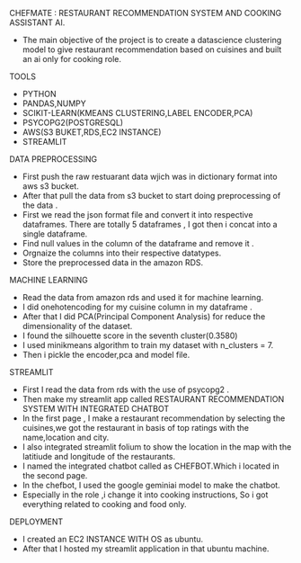 CHEFMATE : RESTAURANT RECOMMENDATION SYSTEM AND COOKING ASSISTANT AI.

* The main objective of the project is to create a datascience clustering model to give restaurant recommendation based on cuisines and built an ai only for cooking role.

TOOLS

* PYTHON
* PANDAS,NUMPY
* SCIKIT-LEARN(KMEANS CLUSTERING,LABEL ENCODER,PCA)
* PSYCOPG2(POSTGRESQL)
* AWS(S3 BUKET,RDS,EC2 INSTANCE)
* STREAMLIT
  
DATA PREPROCESSING

* First push the raw restuarant data wjich was in dictionary format into aws s3 bucket.
* After that pull the data from s3 bucket to start doing preprocessing of the data .
* First we read the json format file and convert it into respective dataframes. There are totally 5 dataframes , I got then i concat into a single dataframe.
* Find null values in the column of the dataframe and remove it .
* Orgnaize the columns into their respective datatypes.
* Store the preprocessed data in the amazon RDS.
  
MACHINE LEARNING

* Read the data from amazon rds and used it for machine learning.
* I did onehotencoding for my cuisine column in my dataframe .
* After that I did PCA(Principal Component Analysis) for reduce the dimensionality of the dataset.
* I found the silhouette score in the seventh cluster(0.3580)
* I used minikmeans algorithm to train my dataset with n_clusters = 7.
* Then i pickle the encoder,pca and model file.
  
STREAMLIT

* First I read the data from rds with the use of psycopg2 .
* Then make my streamlit app called RESTAURANT RECOMMENDATION SYSTEM WITH INTEGRATED CHATBOT
* In the first page , I make a restaurant recommendation by selecting the cuisines,we got the restaurant in basis of top ratings with the name,location and city.
* I also integrated streamlit folium to show the location in the map with the latitiude and longitude of the restaurants.
* I named the integrated chatbot called as CHEFBOT.Which i located in the second page.
* In the chefbot, I used the google geminiai model to make the chatbot.
* Especially in the role ,i change it into cooking instructions, So i got everything related to cooking and food only.
  
DEPLOYMENT

* I created an EC2 INSTANCE WITH OS as ubuntu.
* After that I hosted my streamlit application in that ubuntu machine.
